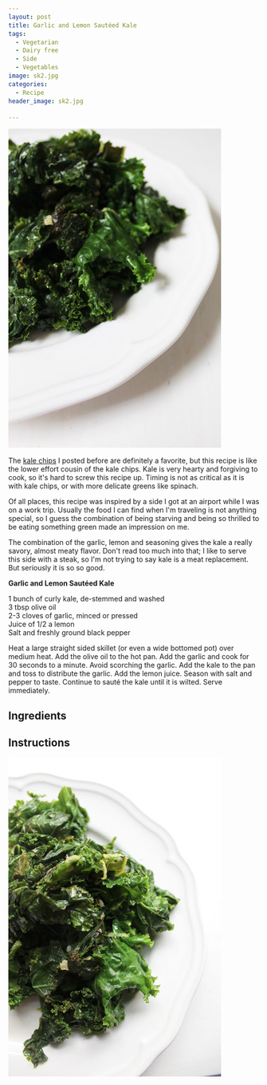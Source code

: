 ```yaml
---
layout: post
title: Garlic and Lemon Sautéed Kale
tags:
  - Vegetarian
  - Dairy free
  - Side
  - Vegetables
image: sk2.jpg
categories:
  - Recipe
header_image: sk2.jpg

---
```


![Image of Garlic and Lemon Sautéed Kale.](/upload/sk2.jpg)

The [kale chips](http://www.hannahkilcoyne.com/2016/03/kale-chips.html) I posted before are definitely a favorite, but this recipe is like the lower effort cousin of the kale chips. Kale is very hearty and forgiving to cook, so it's hard to screw this recipe up. Timing is not as critical as it is with kale chips, or with more delicate greens like spinach.  
  
Of all places, this recipe was inspired by a side I got at an airport while I was on a work trip. Usually the food I can find when I'm traveling is not anything special, so I guess the combination of being starving and being so thrilled to be eating something green made an impression on me.  
  
The combination of the garlic, lemon and seasoning gives the kale a really savory, almost meaty flavor. Don't read too much into that; I like to serve this side with a steak, so I'm not trying to say kale is a meat replacement. But seriously it is so so good.  
  

  
  
**Garlic and Lemon Sautéed Kale**  
  
1 bunch of curly kale, de-stemmed and washed  
3 tbsp olive oil  
2-3 cloves of garlic, minced or pressed  
Juice of 1/2 a lemon  
Salt and freshly ground black pepper  
  
Heat a large straight sided skillet (or even a wide bottomed pot) over medium heat. Add the olive oil to the hot pan. Add the garlic and cook for 30 seconds to a minute. Avoid scorching the garlic. Add the kale to the pan and toss to distribute the garlic. Add the lemon juice. Season with salt and pepper to taste. Continue to sauté the kale until it is wilted. Serve immediately.

## Ingredients



## Instructions







![Image of Garlic and Lemon Sautéed Kale.](/upload/sk.jpg)
